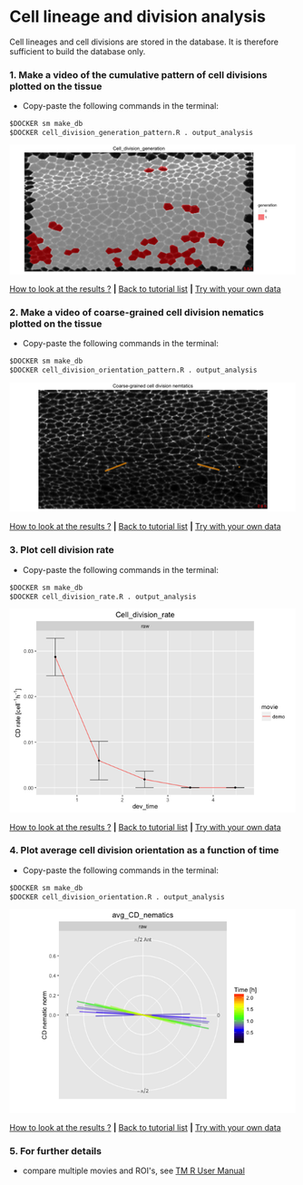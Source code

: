 
# Cell lineage and division analysis

Cell lineages and cell divisions are stored in the database. It is therefore sufficient to build the database only.


### 1. Make a video of the cumulative pattern of cell divisions plotted on the tissue

* Copy-paste the following commands in the terminal:

```
$DOCKER sm make_db 
$DOCKER cell_division_generation_pattern.R . output_analysis
```

![](cell_lineage_and_divisions_files/figure-html/cumulative_cell_division_pattern-1.png)

[How to look at the results ?](../tm_qs_example_data.md#4-look-at-the-results) **|** 
[Back to tutorial list](../tm_qs_example_data.md#3-select-the-analysis-you-are-interested-in) **|** 
[Try with your own data](../tm_qs_user_data.md#first-use-of-tissueminer-with-your-own-data)

### 2. Make a video of coarse-grained cell division nematics plotted on the tissue

* Copy-paste the following commands in the terminal:

```
$DOCKER sm make_db 
$DOCKER cell_division_orientation_pattern.R . output_analysis
```

![](cell_lineage_and_divisions_files/figure-html/cell_division_nematic_pattern-1.png)

[How to look at the results ?](../tm_qs_example_data.md#4-look-at-the-results) **|** 
[Back to tutorial list](../tm_qs_example_data.md#3-select-the-analysis-you-are-interested-in) **|** 
[Try with your own data](../tm_qs_user_data.md#first-use-of-tissueminer-with-your-own-data)


### 3. Plot cell division rate
* Copy-paste the following commands in the terminal:

```
$DOCKER sm make_db 
$DOCKER cell_division_rate.R . output_analysis
```

![](cell_lineage_and_divisions_files/figure-html/cell_division_rate-1.png)

[How to look at the results ?](../tm_qs_example_data.md#4-look-at-the-results) **|** 
[Back to tutorial list](../tm_qs_example_data.md#3-select-the-analysis-you-are-interested-in) **|** 
[Try with your own data](../tm_qs_user_data.md#first-use-of-tissueminer-with-your-own-data)

### 4. Plot average cell division orientation as a function of time
* Copy-paste the following commands in the terminal:

```
$DOCKER sm make_db 
$DOCKER cell_division_orientation.R . output_analysis
```

![](cell_lineage_and_divisions_files/figure-html/cell_division_orientation-1.png)

[How to look at the results ?](../tm_qs_example_data.md#4-look-at-the-results) **|** 
[Back to tutorial list](../tm_qs_example_data.md#3-select-the-analysis-you-are-interested-in) **|** 
[Try with your own data](../tm_qs_user_data.md#first-use-of-tissueminer-with-your-own-data)

### 5. For further details

* compare multiple movies and ROI's, see [TM R User Manual](https://mpicbg-scicomp.github.io/tissue_miner/tm_tutorial/R-tutorial.html#comparing-averaged-quantities-between-movies-and-rois)
